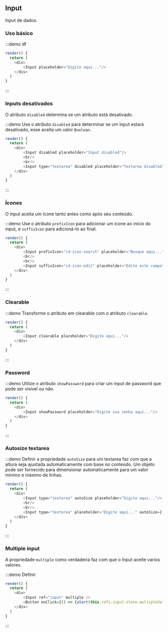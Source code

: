## Input

Input de dados.

### Uso básico

:::demo df

```js
render() {
  return (
    <div>
        <Input placeholder="Digite aqui..."/>
    </div>
  )
}
```
:::

### Inputs desativados

O atributo `disabled` determina se um atributo está desativado.

:::demo Use o atributo `disabled` para determinar se um input estará desativado, esse aceita um valor `Boolean`.

```js
render() {
  return (
    <div>
        <Input disabled placeholder="Input disabled"/>
        <br/>
        <br/>
        <Input type="textarea" disabled placeholder="Textarea disabled"/>
    </div>
  )
}
```
:::

### Ícones

O input aceita um ícone tanto antes como após seu conteúdo.

:::demo Use o atributo `prefixIcon` para adicionar um ícone ao início do input, e `suffixIcon` para adicioná-lo ao final.

```js
render() {
  return (
    <div>
        <Input prefixIcon="cd-icon-search" placeholder="Busque aqui..."/>
        <br/>
        <br/>
        <Input suffixIcon="cd-icon-edit" placeholder="Edite este campo"/>
    </div>
  )
}
```
:::

### Clearable

:::demo Transforme o atributo em clearable com o atributo `clearable`.

```js
render() {
  return (
    <div>
        <Input clearable placeholder="Digite aqui..."/>
    </div>
  )
}
```
:::

### Password

:::demo Utilize o atributo `showPassword` para criar um input de password que pode ser visível ou não.

```js
render() {
  return (
    <div>
        <Input showPassword placeholder="Digite sua senha aqui..."/>
    </div>
  )
}
```
:::

### Autosize textarea

:::demo Definir a propriedade `autoSize` para um textarea faz com que a altura seja ajustada automaticamente com base no conteúdo. Um objeto pode ser fornecido para dimensionar automaticamente para um valor mínimo e máximo de linhas.

```js
render() {
  return (
    <div>
        <Input type="textarea" autoSize placeholder="Digite aqui..."/>
        <br/>
        <br/>
        <Input type="textarea" placeholder="Digite aqui..." autoSize={{ minRows: 2, maxRows: 4 }}/>
    </div>
  )
}
```
:::

### Multiple input

A propriedade `multiple` como verdadeira faz com que o Input aceite varios valores.

:::demo Definir 
```js
render() {
  return (
    <div>
        <Input ref="input" multiple />
        <Button onClick={() => {alert(this.refs.input.state.multipleValue)}}>Click</Button>
    </div>
  )
}
```
:::
